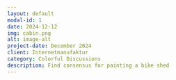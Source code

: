 ```yaml
---
layout: default
modal-id: 1
date: 2024-12-12
img: cabin.png
alt: image-alt
project-date: December 2024
client: Internetmanufaktur
category: Colorful Discussions
description: Find consensus for painting a bike shed
---
```

